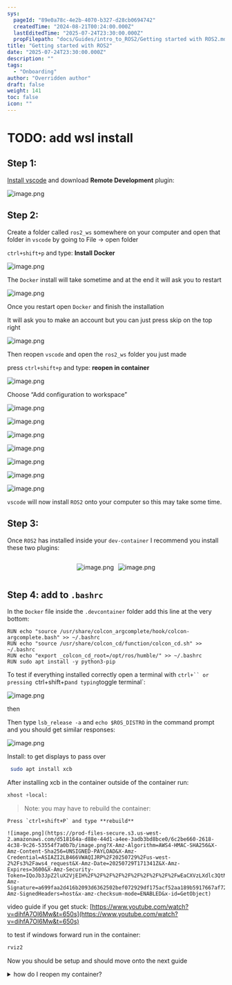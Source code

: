 ```yaml
---
sys:
  pageId: "89e0a78c-4e2b-4070-b327-d28cb0694742"
  createdTime: "2024-08-21T00:24:00.000Z"
  lastEditedTime: "2025-07-24T23:30:00.000Z"
  propFilepath: "docs/Guides/intro_to_ROS2/Getting started with ROS2.md"
title: "Getting started with ROS2"
date: "2025-07-24T23:30:00.000Z"
description: ""
tags:
  - "Onboarding"
author: "Overridden author"
draft: false
weight: 141
toc: false
icon: ""
---
```


# TODO: add wsl install

## Step 1:

[Install vscode](https://code.visualstudio.com/download) and download **Remote Development** plugin:

![image.png](https://prod-files-secure.s3.us-west-2.amazonaws.com/d518164a-d88e-44d1-a4ee-3adb3bd8bce0/efb52993-1881-4a40-b95e-6f020334f022/image.png?X-Amz-Algorithm=AWS4-HMAC-SHA256&X-Amz-Content-Sha256=UNSIGNED-PAYLOAD&X-Amz-Credential=ASIAZI2LB466VKK6US3K%2F20250729%2Fus-west-2%2Fs3%2Faws4_request&X-Amz-Date=20250729T171336Z&X-Amz-Expires=3600&X-Amz-Security-Token=IQoJb3JpZ2luX2VjEIH%2F%2F%2F%2F%2F%2F%2F%2F%2F%2FwEaCXVzLXdlc3QtMiJGMEQCIC5ZVnITF5ixhaGXTrVFGpScBxogMoF2AnGJa9YU2AsJAiAqplPok8N5l2Z53u8fa0kCN4RiUnbuPuwfh6zLgdLbhyqIBAiq%2F%2F%2F%2F%2F%2F%2F%2F%2F%2F8BEAAaDDYzNzQyMzE4MzgwNSIMtOKuy2uxRqLeM1EoKtwDXTEhipAbk%2BloyrGbN82GqDcYxxZC27EKfZIdWqp%2FrWO%2FqzjaH24CFSY3EhKiQveRGIb2SS9BKV0b2gKY%2BnbFvCDwtlhm95hSj7yAh7FgcM%2B1a4uaCG1ig1S5sLDGL5e%2F5KuIXfm2KI0GLYZ56gztzZUxP3PCgr%2BxfBQD%2BTeDC2ow4UplzoazcjTfvD7w1inTLjuWdwmEaSGjLD6wlX9n5DhCO3M98tGhE829fD3ZeFOjILGko024t0dg7jwnc634G5dpXUO8ylQT5bBgOlmCbvGN%2Bc45vy8i3liamg4qr7ikNijMjXuCiBHF3ZpyZu4umqaMx1zVVR72pB3KkgIneIMnvNvOr9%2FejJ%2F2iNm%2B4INvZJopw3doYUtLxtIhT5jlGaugaXIwfa7SoYduDGV%2FTS0jLq0NR6b7owJYWBmYWGDZ%2B4CrBquf9A8f%2BcMClwBImSLoM5S0G4ytfwyZVipJOBSpI9217r%2BKPpdbMNWGcGXAxDP1%2Bh2iyDNQA1%2F4OpIz%2FuqVlT0ZI0ZRmC5Tkga9JRKk6vzyx7epItfCX6pIH1kr50U5jIGIxRzv3YE1f3eR2uKplDS7M%2Bo0YmV6r6KgVbl88l8iX4Q5%2FgiQUVuG40BHKkDYaU8f6wD1Wi8wsv6jxAY6pgFgPt0szUWxrFLVN6UF%2FbZoqX4fSTReZCgoT%2FNJDSklJV3PN5jdT081YWir9p3%2FJJynkkFXQkRUv3GUZkDdrcHiZq9xpu0r3mytgnAf%2BbRtwKdO9vE33aADI%2FMCMyqJunEps98C%2BOlWtmBpx7452ecBz11M0Ua%2FcSBYaZf1QKdE2%2B8AKhwyZ9mGn4DX5pWIC67ZpqGxn5zwiDJK1Zml6J5gr1f7%2FBh5&X-Amz-Signature=5d47149c01cdec65a5d0389c69f04cbb7372742cbf45e221e73b1377b1bf5456&X-Amz-SignedHeaders=host&x-amz-checksum-mode=ENABLED&x-id=GetObject)

## Step 2:

Create a folder called `ros2_ws` somewhere on your computer and open that folder in `vscode` by going to File → open folder 

`ctrl+shift+p` and type: **Install Docker**

![image.png](https://prod-files-secure.s3.us-west-2.amazonaws.com/d518164a-d88e-44d1-a4ee-3adb3bd8bce0/2269dc0e-1cd5-47ff-bceb-c04ad9b2eab0/image.png?X-Amz-Algorithm=AWS4-HMAC-SHA256&X-Amz-Content-Sha256=UNSIGNED-PAYLOAD&X-Amz-Credential=ASIAZI2LB466VKK6US3K%2F20250729%2Fus-west-2%2Fs3%2Faws4_request&X-Amz-Date=20250729T171336Z&X-Amz-Expires=3600&X-Amz-Security-Token=IQoJb3JpZ2luX2VjEIH%2F%2F%2F%2F%2F%2F%2F%2F%2F%2FwEaCXVzLXdlc3QtMiJGMEQCIC5ZVnITF5ixhaGXTrVFGpScBxogMoF2AnGJa9YU2AsJAiAqplPok8N5l2Z53u8fa0kCN4RiUnbuPuwfh6zLgdLbhyqIBAiq%2F%2F%2F%2F%2F%2F%2F%2F%2F%2F8BEAAaDDYzNzQyMzE4MzgwNSIMtOKuy2uxRqLeM1EoKtwDXTEhipAbk%2BloyrGbN82GqDcYxxZC27EKfZIdWqp%2FrWO%2FqzjaH24CFSY3EhKiQveRGIb2SS9BKV0b2gKY%2BnbFvCDwtlhm95hSj7yAh7FgcM%2B1a4uaCG1ig1S5sLDGL5e%2F5KuIXfm2KI0GLYZ56gztzZUxP3PCgr%2BxfBQD%2BTeDC2ow4UplzoazcjTfvD7w1inTLjuWdwmEaSGjLD6wlX9n5DhCO3M98tGhE829fD3ZeFOjILGko024t0dg7jwnc634G5dpXUO8ylQT5bBgOlmCbvGN%2Bc45vy8i3liamg4qr7ikNijMjXuCiBHF3ZpyZu4umqaMx1zVVR72pB3KkgIneIMnvNvOr9%2FejJ%2F2iNm%2B4INvZJopw3doYUtLxtIhT5jlGaugaXIwfa7SoYduDGV%2FTS0jLq0NR6b7owJYWBmYWGDZ%2B4CrBquf9A8f%2BcMClwBImSLoM5S0G4ytfwyZVipJOBSpI9217r%2BKPpdbMNWGcGXAxDP1%2Bh2iyDNQA1%2F4OpIz%2FuqVlT0ZI0ZRmC5Tkga9JRKk6vzyx7epItfCX6pIH1kr50U5jIGIxRzv3YE1f3eR2uKplDS7M%2Bo0YmV6r6KgVbl88l8iX4Q5%2FgiQUVuG40BHKkDYaU8f6wD1Wi8wsv6jxAY6pgFgPt0szUWxrFLVN6UF%2FbZoqX4fSTReZCgoT%2FNJDSklJV3PN5jdT081YWir9p3%2FJJynkkFXQkRUv3GUZkDdrcHiZq9xpu0r3mytgnAf%2BbRtwKdO9vE33aADI%2FMCMyqJunEps98C%2BOlWtmBpx7452ecBz11M0Ua%2FcSBYaZf1QKdE2%2B8AKhwyZ9mGn4DX5pWIC67ZpqGxn5zwiDJK1Zml6J5gr1f7%2FBh5&X-Amz-Signature=ee5ae50fd504ff325d7cf24a1987e25078b78051bd09627ccb16659834913d24&X-Amz-SignedHeaders=host&x-amz-checksum-mode=ENABLED&x-id=GetObject)

The `Docker` install will take sometime and at the end it will ask you to restart

![image.png](https://prod-files-secure.s3.us-west-2.amazonaws.com/d518164a-d88e-44d1-a4ee-3adb3bd8bce0/ed233f78-be33-4b1f-b89c-9c346c0e961e/image.png?X-Amz-Algorithm=AWS4-HMAC-SHA256&X-Amz-Content-Sha256=UNSIGNED-PAYLOAD&X-Amz-Credential=ASIAZI2LB466VKK6US3K%2F20250729%2Fus-west-2%2Fs3%2Faws4_request&X-Amz-Date=20250729T171336Z&X-Amz-Expires=3600&X-Amz-Security-Token=IQoJb3JpZ2luX2VjEIH%2F%2F%2F%2F%2F%2F%2F%2F%2F%2FwEaCXVzLXdlc3QtMiJGMEQCIC5ZVnITF5ixhaGXTrVFGpScBxogMoF2AnGJa9YU2AsJAiAqplPok8N5l2Z53u8fa0kCN4RiUnbuPuwfh6zLgdLbhyqIBAiq%2F%2F%2F%2F%2F%2F%2F%2F%2F%2F8BEAAaDDYzNzQyMzE4MzgwNSIMtOKuy2uxRqLeM1EoKtwDXTEhipAbk%2BloyrGbN82GqDcYxxZC27EKfZIdWqp%2FrWO%2FqzjaH24CFSY3EhKiQveRGIb2SS9BKV0b2gKY%2BnbFvCDwtlhm95hSj7yAh7FgcM%2B1a4uaCG1ig1S5sLDGL5e%2F5KuIXfm2KI0GLYZ56gztzZUxP3PCgr%2BxfBQD%2BTeDC2ow4UplzoazcjTfvD7w1inTLjuWdwmEaSGjLD6wlX9n5DhCO3M98tGhE829fD3ZeFOjILGko024t0dg7jwnc634G5dpXUO8ylQT5bBgOlmCbvGN%2Bc45vy8i3liamg4qr7ikNijMjXuCiBHF3ZpyZu4umqaMx1zVVR72pB3KkgIneIMnvNvOr9%2FejJ%2F2iNm%2B4INvZJopw3doYUtLxtIhT5jlGaugaXIwfa7SoYduDGV%2FTS0jLq0NR6b7owJYWBmYWGDZ%2B4CrBquf9A8f%2BcMClwBImSLoM5S0G4ytfwyZVipJOBSpI9217r%2BKPpdbMNWGcGXAxDP1%2Bh2iyDNQA1%2F4OpIz%2FuqVlT0ZI0ZRmC5Tkga9JRKk6vzyx7epItfCX6pIH1kr50U5jIGIxRzv3YE1f3eR2uKplDS7M%2Bo0YmV6r6KgVbl88l8iX4Q5%2FgiQUVuG40BHKkDYaU8f6wD1Wi8wsv6jxAY6pgFgPt0szUWxrFLVN6UF%2FbZoqX4fSTReZCgoT%2FNJDSklJV3PN5jdT081YWir9p3%2FJJynkkFXQkRUv3GUZkDdrcHiZq9xpu0r3mytgnAf%2BbRtwKdO9vE33aADI%2FMCMyqJunEps98C%2BOlWtmBpx7452ecBz11M0Ua%2FcSBYaZf1QKdE2%2B8AKhwyZ9mGn4DX5pWIC67ZpqGxn5zwiDJK1Zml6J5gr1f7%2FBh5&X-Amz-Signature=5871aef759f3cf21f8c72dcfc219db213cc962a25c1119ec7583d6075b6c2108&X-Amz-SignedHeaders=host&x-amz-checksum-mode=ENABLED&x-id=GetObject)

Once you restart open `Docker` and finish the installation

It will ask you to make an account but you can just press skip on the top right

![image.png](https://prod-files-secure.s3.us-west-2.amazonaws.com/d518164a-d88e-44d1-a4ee-3adb3bd8bce0/21010ad9-1659-4fd9-9f59-9932a09b2a3d/image.png?X-Amz-Algorithm=AWS4-HMAC-SHA256&X-Amz-Content-Sha256=UNSIGNED-PAYLOAD&X-Amz-Credential=ASIAZI2LB466VKK6US3K%2F20250729%2Fus-west-2%2Fs3%2Faws4_request&X-Amz-Date=20250729T171336Z&X-Amz-Expires=3600&X-Amz-Security-Token=IQoJb3JpZ2luX2VjEIH%2F%2F%2F%2F%2F%2F%2F%2F%2F%2FwEaCXVzLXdlc3QtMiJGMEQCIC5ZVnITF5ixhaGXTrVFGpScBxogMoF2AnGJa9YU2AsJAiAqplPok8N5l2Z53u8fa0kCN4RiUnbuPuwfh6zLgdLbhyqIBAiq%2F%2F%2F%2F%2F%2F%2F%2F%2F%2F8BEAAaDDYzNzQyMzE4MzgwNSIMtOKuy2uxRqLeM1EoKtwDXTEhipAbk%2BloyrGbN82GqDcYxxZC27EKfZIdWqp%2FrWO%2FqzjaH24CFSY3EhKiQveRGIb2SS9BKV0b2gKY%2BnbFvCDwtlhm95hSj7yAh7FgcM%2B1a4uaCG1ig1S5sLDGL5e%2F5KuIXfm2KI0GLYZ56gztzZUxP3PCgr%2BxfBQD%2BTeDC2ow4UplzoazcjTfvD7w1inTLjuWdwmEaSGjLD6wlX9n5DhCO3M98tGhE829fD3ZeFOjILGko024t0dg7jwnc634G5dpXUO8ylQT5bBgOlmCbvGN%2Bc45vy8i3liamg4qr7ikNijMjXuCiBHF3ZpyZu4umqaMx1zVVR72pB3KkgIneIMnvNvOr9%2FejJ%2F2iNm%2B4INvZJopw3doYUtLxtIhT5jlGaugaXIwfa7SoYduDGV%2FTS0jLq0NR6b7owJYWBmYWGDZ%2B4CrBquf9A8f%2BcMClwBImSLoM5S0G4ytfwyZVipJOBSpI9217r%2BKPpdbMNWGcGXAxDP1%2Bh2iyDNQA1%2F4OpIz%2FuqVlT0ZI0ZRmC5Tkga9JRKk6vzyx7epItfCX6pIH1kr50U5jIGIxRzv3YE1f3eR2uKplDS7M%2Bo0YmV6r6KgVbl88l8iX4Q5%2FgiQUVuG40BHKkDYaU8f6wD1Wi8wsv6jxAY6pgFgPt0szUWxrFLVN6UF%2FbZoqX4fSTReZCgoT%2FNJDSklJV3PN5jdT081YWir9p3%2FJJynkkFXQkRUv3GUZkDdrcHiZq9xpu0r3mytgnAf%2BbRtwKdO9vE33aADI%2FMCMyqJunEps98C%2BOlWtmBpx7452ecBz11M0Ua%2FcSBYaZf1QKdE2%2B8AKhwyZ9mGn4DX5pWIC67ZpqGxn5zwiDJK1Zml6J5gr1f7%2FBh5&X-Amz-Signature=e0b8a819ebb39d850c464b300cd0e84f8355ace89f29c266671232b91f76031f&X-Amz-SignedHeaders=host&x-amz-checksum-mode=ENABLED&x-id=GetObject)

Then reopen `vscode` and open the `ros2_ws` folder you just made

press `ctrl+shift+p` and type: **reopen in container**

![image.png](https://prod-files-secure.s3.us-west-2.amazonaws.com/d518164a-d88e-44d1-a4ee-3adb3bd8bce0/4e93b8c2-41ad-488c-8095-c74205196118/image.png?X-Amz-Algorithm=AWS4-HMAC-SHA256&X-Amz-Content-Sha256=UNSIGNED-PAYLOAD&X-Amz-Credential=ASIAZI2LB466VKK6US3K%2F20250729%2Fus-west-2%2Fs3%2Faws4_request&X-Amz-Date=20250729T171336Z&X-Amz-Expires=3600&X-Amz-Security-Token=IQoJb3JpZ2luX2VjEIH%2F%2F%2F%2F%2F%2F%2F%2F%2F%2FwEaCXVzLXdlc3QtMiJGMEQCIC5ZVnITF5ixhaGXTrVFGpScBxogMoF2AnGJa9YU2AsJAiAqplPok8N5l2Z53u8fa0kCN4RiUnbuPuwfh6zLgdLbhyqIBAiq%2F%2F%2F%2F%2F%2F%2F%2F%2F%2F8BEAAaDDYzNzQyMzE4MzgwNSIMtOKuy2uxRqLeM1EoKtwDXTEhipAbk%2BloyrGbN82GqDcYxxZC27EKfZIdWqp%2FrWO%2FqzjaH24CFSY3EhKiQveRGIb2SS9BKV0b2gKY%2BnbFvCDwtlhm95hSj7yAh7FgcM%2B1a4uaCG1ig1S5sLDGL5e%2F5KuIXfm2KI0GLYZ56gztzZUxP3PCgr%2BxfBQD%2BTeDC2ow4UplzoazcjTfvD7w1inTLjuWdwmEaSGjLD6wlX9n5DhCO3M98tGhE829fD3ZeFOjILGko024t0dg7jwnc634G5dpXUO8ylQT5bBgOlmCbvGN%2Bc45vy8i3liamg4qr7ikNijMjXuCiBHF3ZpyZu4umqaMx1zVVR72pB3KkgIneIMnvNvOr9%2FejJ%2F2iNm%2B4INvZJopw3doYUtLxtIhT5jlGaugaXIwfa7SoYduDGV%2FTS0jLq0NR6b7owJYWBmYWGDZ%2B4CrBquf9A8f%2BcMClwBImSLoM5S0G4ytfwyZVipJOBSpI9217r%2BKPpdbMNWGcGXAxDP1%2Bh2iyDNQA1%2F4OpIz%2FuqVlT0ZI0ZRmC5Tkga9JRKk6vzyx7epItfCX6pIH1kr50U5jIGIxRzv3YE1f3eR2uKplDS7M%2Bo0YmV6r6KgVbl88l8iX4Q5%2FgiQUVuG40BHKkDYaU8f6wD1Wi8wsv6jxAY6pgFgPt0szUWxrFLVN6UF%2FbZoqX4fSTReZCgoT%2FNJDSklJV3PN5jdT081YWir9p3%2FJJynkkFXQkRUv3GUZkDdrcHiZq9xpu0r3mytgnAf%2BbRtwKdO9vE33aADI%2FMCMyqJunEps98C%2BOlWtmBpx7452ecBz11M0Ua%2FcSBYaZf1QKdE2%2B8AKhwyZ9mGn4DX5pWIC67ZpqGxn5zwiDJK1Zml6J5gr1f7%2FBh5&X-Amz-Signature=cda821f2879a99313bc998ba95dcfdceca9fc91fe9781546a425f8e71a07ec68&X-Amz-SignedHeaders=host&x-amz-checksum-mode=ENABLED&x-id=GetObject)

Choose “Add configuration to workspace”

![image.png](https://prod-files-secure.s3.us-west-2.amazonaws.com/d518164a-d88e-44d1-a4ee-3adb3bd8bce0/9560b282-5060-4989-ba37-97e7b2c22476/image.png?X-Amz-Algorithm=AWS4-HMAC-SHA256&X-Amz-Content-Sha256=UNSIGNED-PAYLOAD&X-Amz-Credential=ASIAZI2LB466VKK6US3K%2F20250729%2Fus-west-2%2Fs3%2Faws4_request&X-Amz-Date=20250729T171336Z&X-Amz-Expires=3600&X-Amz-Security-Token=IQoJb3JpZ2luX2VjEIH%2F%2F%2F%2F%2F%2F%2F%2F%2F%2FwEaCXVzLXdlc3QtMiJGMEQCIC5ZVnITF5ixhaGXTrVFGpScBxogMoF2AnGJa9YU2AsJAiAqplPok8N5l2Z53u8fa0kCN4RiUnbuPuwfh6zLgdLbhyqIBAiq%2F%2F%2F%2F%2F%2F%2F%2F%2F%2F8BEAAaDDYzNzQyMzE4MzgwNSIMtOKuy2uxRqLeM1EoKtwDXTEhipAbk%2BloyrGbN82GqDcYxxZC27EKfZIdWqp%2FrWO%2FqzjaH24CFSY3EhKiQveRGIb2SS9BKV0b2gKY%2BnbFvCDwtlhm95hSj7yAh7FgcM%2B1a4uaCG1ig1S5sLDGL5e%2F5KuIXfm2KI0GLYZ56gztzZUxP3PCgr%2BxfBQD%2BTeDC2ow4UplzoazcjTfvD7w1inTLjuWdwmEaSGjLD6wlX9n5DhCO3M98tGhE829fD3ZeFOjILGko024t0dg7jwnc634G5dpXUO8ylQT5bBgOlmCbvGN%2Bc45vy8i3liamg4qr7ikNijMjXuCiBHF3ZpyZu4umqaMx1zVVR72pB3KkgIneIMnvNvOr9%2FejJ%2F2iNm%2B4INvZJopw3doYUtLxtIhT5jlGaugaXIwfa7SoYduDGV%2FTS0jLq0NR6b7owJYWBmYWGDZ%2B4CrBquf9A8f%2BcMClwBImSLoM5S0G4ytfwyZVipJOBSpI9217r%2BKPpdbMNWGcGXAxDP1%2Bh2iyDNQA1%2F4OpIz%2FuqVlT0ZI0ZRmC5Tkga9JRKk6vzyx7epItfCX6pIH1kr50U5jIGIxRzv3YE1f3eR2uKplDS7M%2Bo0YmV6r6KgVbl88l8iX4Q5%2FgiQUVuG40BHKkDYaU8f6wD1Wi8wsv6jxAY6pgFgPt0szUWxrFLVN6UF%2FbZoqX4fSTReZCgoT%2FNJDSklJV3PN5jdT081YWir9p3%2FJJynkkFXQkRUv3GUZkDdrcHiZq9xpu0r3mytgnAf%2BbRtwKdO9vE33aADI%2FMCMyqJunEps98C%2BOlWtmBpx7452ecBz11M0Ua%2FcSBYaZf1QKdE2%2B8AKhwyZ9mGn4DX5pWIC67ZpqGxn5zwiDJK1Zml6J5gr1f7%2FBh5&X-Amz-Signature=587de7caa0e713bbd88681ae005b09e93ae8d0b0ed032f4b7e827889c97fe548&X-Amz-SignedHeaders=host&x-amz-checksum-mode=ENABLED&x-id=GetObject)

![image.png](https://prod-files-secure.s3.us-west-2.amazonaws.com/d518164a-d88e-44d1-a4ee-3adb3bd8bce0/2ee63f81-886b-48e8-a553-dc6e5eac99e4/image.png?X-Amz-Algorithm=AWS4-HMAC-SHA256&X-Amz-Content-Sha256=UNSIGNED-PAYLOAD&X-Amz-Credential=ASIAZI2LB466VKK6US3K%2F20250729%2Fus-west-2%2Fs3%2Faws4_request&X-Amz-Date=20250729T171336Z&X-Amz-Expires=3600&X-Amz-Security-Token=IQoJb3JpZ2luX2VjEIH%2F%2F%2F%2F%2F%2F%2F%2F%2F%2FwEaCXVzLXdlc3QtMiJGMEQCIC5ZVnITF5ixhaGXTrVFGpScBxogMoF2AnGJa9YU2AsJAiAqplPok8N5l2Z53u8fa0kCN4RiUnbuPuwfh6zLgdLbhyqIBAiq%2F%2F%2F%2F%2F%2F%2F%2F%2F%2F8BEAAaDDYzNzQyMzE4MzgwNSIMtOKuy2uxRqLeM1EoKtwDXTEhipAbk%2BloyrGbN82GqDcYxxZC27EKfZIdWqp%2FrWO%2FqzjaH24CFSY3EhKiQveRGIb2SS9BKV0b2gKY%2BnbFvCDwtlhm95hSj7yAh7FgcM%2B1a4uaCG1ig1S5sLDGL5e%2F5KuIXfm2KI0GLYZ56gztzZUxP3PCgr%2BxfBQD%2BTeDC2ow4UplzoazcjTfvD7w1inTLjuWdwmEaSGjLD6wlX9n5DhCO3M98tGhE829fD3ZeFOjILGko024t0dg7jwnc634G5dpXUO8ylQT5bBgOlmCbvGN%2Bc45vy8i3liamg4qr7ikNijMjXuCiBHF3ZpyZu4umqaMx1zVVR72pB3KkgIneIMnvNvOr9%2FejJ%2F2iNm%2B4INvZJopw3doYUtLxtIhT5jlGaugaXIwfa7SoYduDGV%2FTS0jLq0NR6b7owJYWBmYWGDZ%2B4CrBquf9A8f%2BcMClwBImSLoM5S0G4ytfwyZVipJOBSpI9217r%2BKPpdbMNWGcGXAxDP1%2Bh2iyDNQA1%2F4OpIz%2FuqVlT0ZI0ZRmC5Tkga9JRKk6vzyx7epItfCX6pIH1kr50U5jIGIxRzv3YE1f3eR2uKplDS7M%2Bo0YmV6r6KgVbl88l8iX4Q5%2FgiQUVuG40BHKkDYaU8f6wD1Wi8wsv6jxAY6pgFgPt0szUWxrFLVN6UF%2FbZoqX4fSTReZCgoT%2FNJDSklJV3PN5jdT081YWir9p3%2FJJynkkFXQkRUv3GUZkDdrcHiZq9xpu0r3mytgnAf%2BbRtwKdO9vE33aADI%2FMCMyqJunEps98C%2BOlWtmBpx7452ecBz11M0Ua%2FcSBYaZf1QKdE2%2B8AKhwyZ9mGn4DX5pWIC67ZpqGxn5zwiDJK1Zml6J5gr1f7%2FBh5&X-Amz-Signature=396d6c6f70bcdbef50e64bcf95fbb5e21a8fdb3a14864b727d8db2221183a3d4&X-Amz-SignedHeaders=host&x-amz-checksum-mode=ENABLED&x-id=GetObject)

![image.png](https://prod-files-secure.s3.us-west-2.amazonaws.com/d518164a-d88e-44d1-a4ee-3adb3bd8bce0/e0fd626c-c8b6-4b2c-95d1-fa4c26514504/image.png?X-Amz-Algorithm=AWS4-HMAC-SHA256&X-Amz-Content-Sha256=UNSIGNED-PAYLOAD&X-Amz-Credential=ASIAZI2LB466VKK6US3K%2F20250729%2Fus-west-2%2Fs3%2Faws4_request&X-Amz-Date=20250729T171335Z&X-Amz-Expires=3600&X-Amz-Security-Token=IQoJb3JpZ2luX2VjEIH%2F%2F%2F%2F%2F%2F%2F%2F%2F%2FwEaCXVzLXdlc3QtMiJGMEQCIC5ZVnITF5ixhaGXTrVFGpScBxogMoF2AnGJa9YU2AsJAiAqplPok8N5l2Z53u8fa0kCN4RiUnbuPuwfh6zLgdLbhyqIBAiq%2F%2F%2F%2F%2F%2F%2F%2F%2F%2F8BEAAaDDYzNzQyMzE4MzgwNSIMtOKuy2uxRqLeM1EoKtwDXTEhipAbk%2BloyrGbN82GqDcYxxZC27EKfZIdWqp%2FrWO%2FqzjaH24CFSY3EhKiQveRGIb2SS9BKV0b2gKY%2BnbFvCDwtlhm95hSj7yAh7FgcM%2B1a4uaCG1ig1S5sLDGL5e%2F5KuIXfm2KI0GLYZ56gztzZUxP3PCgr%2BxfBQD%2BTeDC2ow4UplzoazcjTfvD7w1inTLjuWdwmEaSGjLD6wlX9n5DhCO3M98tGhE829fD3ZeFOjILGko024t0dg7jwnc634G5dpXUO8ylQT5bBgOlmCbvGN%2Bc45vy8i3liamg4qr7ikNijMjXuCiBHF3ZpyZu4umqaMx1zVVR72pB3KkgIneIMnvNvOr9%2FejJ%2F2iNm%2B4INvZJopw3doYUtLxtIhT5jlGaugaXIwfa7SoYduDGV%2FTS0jLq0NR6b7owJYWBmYWGDZ%2B4CrBquf9A8f%2BcMClwBImSLoM5S0G4ytfwyZVipJOBSpI9217r%2BKPpdbMNWGcGXAxDP1%2Bh2iyDNQA1%2F4OpIz%2FuqVlT0ZI0ZRmC5Tkga9JRKk6vzyx7epItfCX6pIH1kr50U5jIGIxRzv3YE1f3eR2uKplDS7M%2Bo0YmV6r6KgVbl88l8iX4Q5%2FgiQUVuG40BHKkDYaU8f6wD1Wi8wsv6jxAY6pgFgPt0szUWxrFLVN6UF%2FbZoqX4fSTReZCgoT%2FNJDSklJV3PN5jdT081YWir9p3%2FJJynkkFXQkRUv3GUZkDdrcHiZq9xpu0r3mytgnAf%2BbRtwKdO9vE33aADI%2FMCMyqJunEps98C%2BOlWtmBpx7452ecBz11M0Ua%2FcSBYaZf1QKdE2%2B8AKhwyZ9mGn4DX5pWIC67ZpqGxn5zwiDJK1Zml6J5gr1f7%2FBh5&X-Amz-Signature=3c1e8d3bebcf95b4b381ad3b90cf692efdc330b4a0775f62e17994304af677df&X-Amz-SignedHeaders=host&x-amz-checksum-mode=ENABLED&x-id=GetObject)

![image.png](https://prod-files-secure.s3.us-west-2.amazonaws.com/d518164a-d88e-44d1-a4ee-3adb3bd8bce0/a2e13f50-d2ab-4719-a4c2-7ced634bfc9d/image.png?X-Amz-Algorithm=AWS4-HMAC-SHA256&X-Amz-Content-Sha256=UNSIGNED-PAYLOAD&X-Amz-Credential=ASIAZI2LB466VKK6US3K%2F20250729%2Fus-west-2%2Fs3%2Faws4_request&X-Amz-Date=20250729T171336Z&X-Amz-Expires=3600&X-Amz-Security-Token=IQoJb3JpZ2luX2VjEIH%2F%2F%2F%2F%2F%2F%2F%2F%2F%2FwEaCXVzLXdlc3QtMiJGMEQCIC5ZVnITF5ixhaGXTrVFGpScBxogMoF2AnGJa9YU2AsJAiAqplPok8N5l2Z53u8fa0kCN4RiUnbuPuwfh6zLgdLbhyqIBAiq%2F%2F%2F%2F%2F%2F%2F%2F%2F%2F8BEAAaDDYzNzQyMzE4MzgwNSIMtOKuy2uxRqLeM1EoKtwDXTEhipAbk%2BloyrGbN82GqDcYxxZC27EKfZIdWqp%2FrWO%2FqzjaH24CFSY3EhKiQveRGIb2SS9BKV0b2gKY%2BnbFvCDwtlhm95hSj7yAh7FgcM%2B1a4uaCG1ig1S5sLDGL5e%2F5KuIXfm2KI0GLYZ56gztzZUxP3PCgr%2BxfBQD%2BTeDC2ow4UplzoazcjTfvD7w1inTLjuWdwmEaSGjLD6wlX9n5DhCO3M98tGhE829fD3ZeFOjILGko024t0dg7jwnc634G5dpXUO8ylQT5bBgOlmCbvGN%2Bc45vy8i3liamg4qr7ikNijMjXuCiBHF3ZpyZu4umqaMx1zVVR72pB3KkgIneIMnvNvOr9%2FejJ%2F2iNm%2B4INvZJopw3doYUtLxtIhT5jlGaugaXIwfa7SoYduDGV%2FTS0jLq0NR6b7owJYWBmYWGDZ%2B4CrBquf9A8f%2BcMClwBImSLoM5S0G4ytfwyZVipJOBSpI9217r%2BKPpdbMNWGcGXAxDP1%2Bh2iyDNQA1%2F4OpIz%2FuqVlT0ZI0ZRmC5Tkga9JRKk6vzyx7epItfCX6pIH1kr50U5jIGIxRzv3YE1f3eR2uKplDS7M%2Bo0YmV6r6KgVbl88l8iX4Q5%2FgiQUVuG40BHKkDYaU8f6wD1Wi8wsv6jxAY6pgFgPt0szUWxrFLVN6UF%2FbZoqX4fSTReZCgoT%2FNJDSklJV3PN5jdT081YWir9p3%2FJJynkkFXQkRUv3GUZkDdrcHiZq9xpu0r3mytgnAf%2BbRtwKdO9vE33aADI%2FMCMyqJunEps98C%2BOlWtmBpx7452ecBz11M0Ua%2FcSBYaZf1QKdE2%2B8AKhwyZ9mGn4DX5pWIC67ZpqGxn5zwiDJK1Zml6J5gr1f7%2FBh5&X-Amz-Signature=b66bded67123ee7575e8adeca66019cd08b912205536f6fc6accde74263ad31d&X-Amz-SignedHeaders=host&x-amz-checksum-mode=ENABLED&x-id=GetObject)

![image.png](https://prod-files-secure.s3.us-west-2.amazonaws.com/d518164a-d88e-44d1-a4ee-3adb3bd8bce0/6cc478ad-aaba-4bf7-9fcc-403277ab896c/image.png?X-Amz-Algorithm=AWS4-HMAC-SHA256&X-Amz-Content-Sha256=UNSIGNED-PAYLOAD&X-Amz-Credential=ASIAZI2LB466VKK6US3K%2F20250729%2Fus-west-2%2Fs3%2Faws4_request&X-Amz-Date=20250729T171336Z&X-Amz-Expires=3600&X-Amz-Security-Token=IQoJb3JpZ2luX2VjEIH%2F%2F%2F%2F%2F%2F%2F%2F%2F%2FwEaCXVzLXdlc3QtMiJGMEQCIC5ZVnITF5ixhaGXTrVFGpScBxogMoF2AnGJa9YU2AsJAiAqplPok8N5l2Z53u8fa0kCN4RiUnbuPuwfh6zLgdLbhyqIBAiq%2F%2F%2F%2F%2F%2F%2F%2F%2F%2F8BEAAaDDYzNzQyMzE4MzgwNSIMtOKuy2uxRqLeM1EoKtwDXTEhipAbk%2BloyrGbN82GqDcYxxZC27EKfZIdWqp%2FrWO%2FqzjaH24CFSY3EhKiQveRGIb2SS9BKV0b2gKY%2BnbFvCDwtlhm95hSj7yAh7FgcM%2B1a4uaCG1ig1S5sLDGL5e%2F5KuIXfm2KI0GLYZ56gztzZUxP3PCgr%2BxfBQD%2BTeDC2ow4UplzoazcjTfvD7w1inTLjuWdwmEaSGjLD6wlX9n5DhCO3M98tGhE829fD3ZeFOjILGko024t0dg7jwnc634G5dpXUO8ylQT5bBgOlmCbvGN%2Bc45vy8i3liamg4qr7ikNijMjXuCiBHF3ZpyZu4umqaMx1zVVR72pB3KkgIneIMnvNvOr9%2FejJ%2F2iNm%2B4INvZJopw3doYUtLxtIhT5jlGaugaXIwfa7SoYduDGV%2FTS0jLq0NR6b7owJYWBmYWGDZ%2B4CrBquf9A8f%2BcMClwBImSLoM5S0G4ytfwyZVipJOBSpI9217r%2BKPpdbMNWGcGXAxDP1%2Bh2iyDNQA1%2F4OpIz%2FuqVlT0ZI0ZRmC5Tkga9JRKk6vzyx7epItfCX6pIH1kr50U5jIGIxRzv3YE1f3eR2uKplDS7M%2Bo0YmV6r6KgVbl88l8iX4Q5%2FgiQUVuG40BHKkDYaU8f6wD1Wi8wsv6jxAY6pgFgPt0szUWxrFLVN6UF%2FbZoqX4fSTReZCgoT%2FNJDSklJV3PN5jdT081YWir9p3%2FJJynkkFXQkRUv3GUZkDdrcHiZq9xpu0r3mytgnAf%2BbRtwKdO9vE33aADI%2FMCMyqJunEps98C%2BOlWtmBpx7452ecBz11M0Ua%2FcSBYaZf1QKdE2%2B8AKhwyZ9mGn4DX5pWIC67ZpqGxn5zwiDJK1Zml6J5gr1f7%2FBh5&X-Amz-Signature=35c7c156eb07fd4fff67bf4aab2b718da18412359977008b52bffe0e5c445f8a&X-Amz-SignedHeaders=host&x-amz-checksum-mode=ENABLED&x-id=GetObject)

![image.png](https://prod-files-secure.s3.us-west-2.amazonaws.com/d518164a-d88e-44d1-a4ee-3adb3bd8bce0/53255b28-f75e-430f-b9e3-c0ac8577e42b/image.png?X-Amz-Algorithm=AWS4-HMAC-SHA256&X-Amz-Content-Sha256=UNSIGNED-PAYLOAD&X-Amz-Credential=ASIAZI2LB466VKK6US3K%2F20250729%2Fus-west-2%2Fs3%2Faws4_request&X-Amz-Date=20250729T171336Z&X-Amz-Expires=3600&X-Amz-Security-Token=IQoJb3JpZ2luX2VjEIH%2F%2F%2F%2F%2F%2F%2F%2F%2F%2FwEaCXVzLXdlc3QtMiJGMEQCIC5ZVnITF5ixhaGXTrVFGpScBxogMoF2AnGJa9YU2AsJAiAqplPok8N5l2Z53u8fa0kCN4RiUnbuPuwfh6zLgdLbhyqIBAiq%2F%2F%2F%2F%2F%2F%2F%2F%2F%2F8BEAAaDDYzNzQyMzE4MzgwNSIMtOKuy2uxRqLeM1EoKtwDXTEhipAbk%2BloyrGbN82GqDcYxxZC27EKfZIdWqp%2FrWO%2FqzjaH24CFSY3EhKiQveRGIb2SS9BKV0b2gKY%2BnbFvCDwtlhm95hSj7yAh7FgcM%2B1a4uaCG1ig1S5sLDGL5e%2F5KuIXfm2KI0GLYZ56gztzZUxP3PCgr%2BxfBQD%2BTeDC2ow4UplzoazcjTfvD7w1inTLjuWdwmEaSGjLD6wlX9n5DhCO3M98tGhE829fD3ZeFOjILGko024t0dg7jwnc634G5dpXUO8ylQT5bBgOlmCbvGN%2Bc45vy8i3liamg4qr7ikNijMjXuCiBHF3ZpyZu4umqaMx1zVVR72pB3KkgIneIMnvNvOr9%2FejJ%2F2iNm%2B4INvZJopw3doYUtLxtIhT5jlGaugaXIwfa7SoYduDGV%2FTS0jLq0NR6b7owJYWBmYWGDZ%2B4CrBquf9A8f%2BcMClwBImSLoM5S0G4ytfwyZVipJOBSpI9217r%2BKPpdbMNWGcGXAxDP1%2Bh2iyDNQA1%2F4OpIz%2FuqVlT0ZI0ZRmC5Tkga9JRKk6vzyx7epItfCX6pIH1kr50U5jIGIxRzv3YE1f3eR2uKplDS7M%2Bo0YmV6r6KgVbl88l8iX4Q5%2FgiQUVuG40BHKkDYaU8f6wD1Wi8wsv6jxAY6pgFgPt0szUWxrFLVN6UF%2FbZoqX4fSTReZCgoT%2FNJDSklJV3PN5jdT081YWir9p3%2FJJynkkFXQkRUv3GUZkDdrcHiZq9xpu0r3mytgnAf%2BbRtwKdO9vE33aADI%2FMCMyqJunEps98C%2BOlWtmBpx7452ecBz11M0Ua%2FcSBYaZf1QKdE2%2B8AKhwyZ9mGn4DX5pWIC67ZpqGxn5zwiDJK1Zml6J5gr1f7%2FBh5&X-Amz-Signature=91d135559943e42b94bc0a67a3a442c8be3e2a82f077ab6e5eb3172035bd71c0&X-Amz-SignedHeaders=host&x-amz-checksum-mode=ENABLED&x-id=GetObject)

![image.png](https://prod-files-secure.s3.us-west-2.amazonaws.com/d518164a-d88e-44d1-a4ee-3adb3bd8bce0/7c562767-5af9-4ffb-97d1-327bcdf4ee00/image.png?X-Amz-Algorithm=AWS4-HMAC-SHA256&X-Amz-Content-Sha256=UNSIGNED-PAYLOAD&X-Amz-Credential=ASIAZI2LB466VKK6US3K%2F20250729%2Fus-west-2%2Fs3%2Faws4_request&X-Amz-Date=20250729T171335Z&X-Amz-Expires=3600&X-Amz-Security-Token=IQoJb3JpZ2luX2VjEIH%2F%2F%2F%2F%2F%2F%2F%2F%2F%2FwEaCXVzLXdlc3QtMiJGMEQCIC5ZVnITF5ixhaGXTrVFGpScBxogMoF2AnGJa9YU2AsJAiAqplPok8N5l2Z53u8fa0kCN4RiUnbuPuwfh6zLgdLbhyqIBAiq%2F%2F%2F%2F%2F%2F%2F%2F%2F%2F8BEAAaDDYzNzQyMzE4MzgwNSIMtOKuy2uxRqLeM1EoKtwDXTEhipAbk%2BloyrGbN82GqDcYxxZC27EKfZIdWqp%2FrWO%2FqzjaH24CFSY3EhKiQveRGIb2SS9BKV0b2gKY%2BnbFvCDwtlhm95hSj7yAh7FgcM%2B1a4uaCG1ig1S5sLDGL5e%2F5KuIXfm2KI0GLYZ56gztzZUxP3PCgr%2BxfBQD%2BTeDC2ow4UplzoazcjTfvD7w1inTLjuWdwmEaSGjLD6wlX9n5DhCO3M98tGhE829fD3ZeFOjILGko024t0dg7jwnc634G5dpXUO8ylQT5bBgOlmCbvGN%2Bc45vy8i3liamg4qr7ikNijMjXuCiBHF3ZpyZu4umqaMx1zVVR72pB3KkgIneIMnvNvOr9%2FejJ%2F2iNm%2B4INvZJopw3doYUtLxtIhT5jlGaugaXIwfa7SoYduDGV%2FTS0jLq0NR6b7owJYWBmYWGDZ%2B4CrBquf9A8f%2BcMClwBImSLoM5S0G4ytfwyZVipJOBSpI9217r%2BKPpdbMNWGcGXAxDP1%2Bh2iyDNQA1%2F4OpIz%2FuqVlT0ZI0ZRmC5Tkga9JRKk6vzyx7epItfCX6pIH1kr50U5jIGIxRzv3YE1f3eR2uKplDS7M%2Bo0YmV6r6KgVbl88l8iX4Q5%2FgiQUVuG40BHKkDYaU8f6wD1Wi8wsv6jxAY6pgFgPt0szUWxrFLVN6UF%2FbZoqX4fSTReZCgoT%2FNJDSklJV3PN5jdT081YWir9p3%2FJJynkkFXQkRUv3GUZkDdrcHiZq9xpu0r3mytgnAf%2BbRtwKdO9vE33aADI%2FMCMyqJunEps98C%2BOlWtmBpx7452ecBz11M0Ua%2FcSBYaZf1QKdE2%2B8AKhwyZ9mGn4DX5pWIC67ZpqGxn5zwiDJK1Zml6J5gr1f7%2FBh5&X-Amz-Signature=81c9f04ae7a08dcbed04bae13e4f08d7794646791860ac0336aa415c6c3a6eea&X-Amz-SignedHeaders=host&x-amz-checksum-mode=ENABLED&x-id=GetObject)

`vscode` will now install `ROS2` onto your computer so this may take some time.

## Step 3:

Once `ROS2` has installed inside your `dev-container` I recommend you install these two plugins:

<div style="display: flex;flex-direction: row; column-gap:10px; max-width: 630px;justify-content: center;">
<div>

![image.png](https://prod-files-secure.s3.us-west-2.amazonaws.com/d518164a-d88e-44d1-a4ee-3adb3bd8bce0/3fc3d550-5a54-4ba1-ba6b-faa01cdb7369/image.png?X-Amz-Algorithm=AWS4-HMAC-SHA256&X-Amz-Content-Sha256=UNSIGNED-PAYLOAD&X-Amz-Credential=ASIAZI2LB466SQPL7CRF%2F20250729%2Fus-west-2%2Fs3%2Faws4_request&X-Amz-Date=20250729T171341Z&X-Amz-Expires=3600&X-Amz-Security-Token=IQoJb3JpZ2luX2VjEIH%2F%2F%2F%2F%2F%2F%2F%2F%2F%2FwEaCXVzLXdlc3QtMiJGMEQCIE%2FiZFHDxEG044d0rfew%2BaijgU75pVipJoraLs%2FYNrIxAiAH8h%2By%2BoirjRBianSsLZQrVhNNo34f1Sf1EGkzMidOVyqIBAiq%2F%2F%2F%2F%2F%2F%2F%2F%2F%2F8BEAAaDDYzNzQyMzE4MzgwNSIMzZ3OZnqH7EzeOKTwKtwDuQGSwofyKhHE9TpscUICZBrR6YagfG5Odj3OxDmKdgH76Zc7hGEr6kGK0dclHoKrt79ulGCzxHt0Qh205jaQLL5aBGq1WzkVKoWDePE7RAtn31RESMrCDHfshFrv5fUIMgMA3SjHELKXd%2FYkNXfrix8dAr4DpLyq8ffZOfPeQe5w1XcGWgcqC83BpbEJY90PS74ei6qgmVctlXSTYyx3Q5eM7TApOVXnxPWUHcxn4OOq5i7wmFTld0tdEh1OqsN60NInqcGCoPxBhfsvx8xuzRmT7ZrqV0z%2BxaJeTOIOrOk68y7JxJbxmY3MJXlt9YZjxpS4gi4Hz5OjDLZfPkUh11Nw5WpYvXqs3zh27xCf7KZc0hAu7NRbgM6h3cHf9b%2Fobmo3bAkCdrXrL%2FO3OqYbg6ZnRONLwmFUCOBqeGilp0IIFoZcx%2BdBDPQi4ojs%2FWe90LjLQY8qnmJpIH280ny1a7bbhk0rJtKYioj2v2LpXrIQ630IM5HFTaDkLxAoD4CqS2Ga8uIcKVarFauoSdnHdMRzGkilijgHH02Omv%2BBOmyOxHRTxF4hi8nHP%2FBNxE5sfbHDGPu2XAK71dF6aLDjHxRHRbQDYPMiWkC5Unjw7znxgez9YsHxjzJPksEw9P2jxAY6pgGNLR7URNwTpY1gfJs6Dufp%2F9HdA3FCraqsgd%2B91zmuGhxmoUeIy%2BpTvuwlpRaucZoveKiKwlNDpTKwnf25nIpKFYK2ShnQY90ivnz9e41RZcFIgm95WwDUqwasjUrhUqu8etoJAYBZUlIiw0hPVzDIvxpwc9Z1e3DC0mrFS3LuTSvsGEkkMWK7UaIFOYZY83H3MdCywhLfAsfN%2BoaJeytGv1Ppu5mt&X-Amz-Signature=6ab7ff8a903091600c40f4a5af4b949e4299f7e374b46620cec1ca6061ed229f&X-Amz-SignedHeaders=host&x-amz-checksum-mode=ENABLED&x-id=GetObject)

</div>
<div>

![image.png](https://prod-files-secure.s3.us-west-2.amazonaws.com/d518164a-d88e-44d1-a4ee-3adb3bd8bce0/d994cc66-13c2-4093-a5a3-f84cf4601a82/image.png?X-Amz-Algorithm=AWS4-HMAC-SHA256&X-Amz-Content-Sha256=UNSIGNED-PAYLOAD&X-Amz-Credential=ASIAZI2LB4667R5LBFHX%2F20250729%2Fus-west-2%2Fs3%2Faws4_request&X-Amz-Date=20250729T171341Z&X-Amz-Expires=3600&X-Amz-Security-Token=IQoJb3JpZ2luX2VjEIH%2F%2F%2F%2F%2F%2F%2F%2F%2F%2FwEaCXVzLXdlc3QtMiJHMEUCIE0%2Br3QO%2BzZzZz1ZvqHAMQcBCKk8phxSpf7OUUGxGU96AiEAwKwbQiR32SZ10eC1Eawffr9jvwqkHCyqfdiB1DR2xSIqiAQIqv%2F%2F%2F%2F%2F%2F%2F%2F%2F%2FARAAGgw2Mzc0MjMxODM4MDUiDGCMSmDMT4tpi3vkvCrcAy7jQxgrgAVSETvqqyUuQxzIEY0CN0WIfcTu4bPEG0Os6WG5adC9HOnm2a3WRNZyEXZYDfSol6F7ztlhZAwSi3IMBPi6rGFOkMGAKSC17SBIoMwltdsCAO81g1Bz4tRYl3GdOuOriDaNCDEPrzpEzMnK1gWaDwZh2F9Vf6Gd3kqAEMDfsl8RckRRASJ6hUrTXtNNdDeHJdyd5HtIX%2Fti02GmFAZGBob%2Bnpg44QDjA0g%2F5xskQgg1c0qtdFFoh7jzi616QH0cNQYsUp5dmWecVVAYnQxweRSeSrCc6p7uguj5rSEgyXQy%2BfnYYiC%2BSse83%2FfeM%2FaIyo%2FkUL8DF0x9XXdszii1odHt7dLUK8Md82w4xjCpEEA7SgCkG4Tszdi0%2F83SDwv4FdXjsMII1ILnQj3i0ITNE2cvazAPCcsXwchtbISf7kLmqxGIaK2oCmGiDeNJhqPxtYimbpHTyXpO1czdsvnggkv3yq%2FX69X8ITtoLKMDrJBIjAEfh5f%2BdAooqkBPNcL%2B%2B1%2B3VDqLOURepF%2B0bt0lLGya24rCH6uc43ohjRRQ6aDy3COanDqlj%2Bo%2FB%2B1mX0xDYv%2B9FcloUWFL4nU1GjLT4lyNAASpUo0Sk8KRYJo%2B4ICmsKF9GMkWMMP%2Bo8QGOqUBKCa%2B0cvQ4H3lFMUqS1PRyRN0Fe6AtBAfdslp0h0SoO28zzky3N3HPiD30uVAvQBul20g%2Fr9QTuKqjEp1zx8LMRxPp6zOOHBHme3VHv%2B%2FQCsSee7vHFRfS%2BFMmLFFuf6F50k4PHUs9J6Sah3aMFshob54WzG3Kf6ALjCxkc01uizTqKLapp4m5bFW8uPqZaHj18cVMNI9xvsRRAvXd19rYbjB08cQ&X-Amz-Signature=c5fa41593c5e818054b0ac55e4ace14f4612b1202eab39b3e2d6036ee56d04e2&X-Amz-SignedHeaders=host&x-amz-checksum-mode=ENABLED&x-id=GetObject)

</div>
</div>

## Step 4: add to `.bashrc`

In the `Docker` file inside the `.devcontainer` folder add this line at the very bottom: 

```docker
RUN echo "source /usr/share/colcon_argcomplete/hook/colcon-argcomplete.bash" >> ~/.bashrc
RUN echo "source /usr/share/colcon_cd/function/colcon_cd.sh" >> ~/.bashrc
RUN echo "export _colcon_cd_root=/opt/ros/humble/" >> ~/.bashrc
RUN sudo apt install -y python3-pip 
```

To test if everything installed correctly open a terminal with `ctrl+`` or pressing `ctrl+shift+p` and typing `toggle terminal`:

![image.png](https://prod-files-secure.s3.us-west-2.amazonaws.com/d518164a-d88e-44d1-a4ee-3adb3bd8bce0/6a4943d8-b04e-4c02-9a58-775f3384d1a5/image.png?X-Amz-Algorithm=AWS4-HMAC-SHA256&X-Amz-Content-Sha256=UNSIGNED-PAYLOAD&X-Amz-Credential=ASIAZI2LB466VKK6US3K%2F20250729%2Fus-west-2%2Fs3%2Faws4_request&X-Amz-Date=20250729T171336Z&X-Amz-Expires=3600&X-Amz-Security-Token=IQoJb3JpZ2luX2VjEIH%2F%2F%2F%2F%2F%2F%2F%2F%2F%2FwEaCXVzLXdlc3QtMiJGMEQCIC5ZVnITF5ixhaGXTrVFGpScBxogMoF2AnGJa9YU2AsJAiAqplPok8N5l2Z53u8fa0kCN4RiUnbuPuwfh6zLgdLbhyqIBAiq%2F%2F%2F%2F%2F%2F%2F%2F%2F%2F8BEAAaDDYzNzQyMzE4MzgwNSIMtOKuy2uxRqLeM1EoKtwDXTEhipAbk%2BloyrGbN82GqDcYxxZC27EKfZIdWqp%2FrWO%2FqzjaH24CFSY3EhKiQveRGIb2SS9BKV0b2gKY%2BnbFvCDwtlhm95hSj7yAh7FgcM%2B1a4uaCG1ig1S5sLDGL5e%2F5KuIXfm2KI0GLYZ56gztzZUxP3PCgr%2BxfBQD%2BTeDC2ow4UplzoazcjTfvD7w1inTLjuWdwmEaSGjLD6wlX9n5DhCO3M98tGhE829fD3ZeFOjILGko024t0dg7jwnc634G5dpXUO8ylQT5bBgOlmCbvGN%2Bc45vy8i3liamg4qr7ikNijMjXuCiBHF3ZpyZu4umqaMx1zVVR72pB3KkgIneIMnvNvOr9%2FejJ%2F2iNm%2B4INvZJopw3doYUtLxtIhT5jlGaugaXIwfa7SoYduDGV%2FTS0jLq0NR6b7owJYWBmYWGDZ%2B4CrBquf9A8f%2BcMClwBImSLoM5S0G4ytfwyZVipJOBSpI9217r%2BKPpdbMNWGcGXAxDP1%2Bh2iyDNQA1%2F4OpIz%2FuqVlT0ZI0ZRmC5Tkga9JRKk6vzyx7epItfCX6pIH1kr50U5jIGIxRzv3YE1f3eR2uKplDS7M%2Bo0YmV6r6KgVbl88l8iX4Q5%2FgiQUVuG40BHKkDYaU8f6wD1Wi8wsv6jxAY6pgFgPt0szUWxrFLVN6UF%2FbZoqX4fSTReZCgoT%2FNJDSklJV3PN5jdT081YWir9p3%2FJJynkkFXQkRUv3GUZkDdrcHiZq9xpu0r3mytgnAf%2BbRtwKdO9vE33aADI%2FMCMyqJunEps98C%2BOlWtmBpx7452ecBz11M0Ua%2FcSBYaZf1QKdE2%2B8AKhwyZ9mGn4DX5pWIC67ZpqGxn5zwiDJK1Zml6J5gr1f7%2FBh5&X-Amz-Signature=d81c283bad7b114b5e154e23e694ec0fc4ad809c3ca75301854a72eb640e010a&X-Amz-SignedHeaders=host&x-amz-checksum-mode=ENABLED&x-id=GetObject)

then 

Then type `lsb_release -a` and `echo $ROS_DISTRO` in the command prompt and you should get similar responses:

![image.png](https://prod-files-secure.s3.us-west-2.amazonaws.com/d518164a-d88e-44d1-a4ee-3adb3bd8bce0/3e635dec-a805-4e85-8b9e-d000e5b71a4e/image.png?X-Amz-Algorithm=AWS4-HMAC-SHA256&X-Amz-Content-Sha256=UNSIGNED-PAYLOAD&X-Amz-Credential=ASIAZI2LB466VKK6US3K%2F20250729%2Fus-west-2%2Fs3%2Faws4_request&X-Amz-Date=20250729T171336Z&X-Amz-Expires=3600&X-Amz-Security-Token=IQoJb3JpZ2luX2VjEIH%2F%2F%2F%2F%2F%2F%2F%2F%2F%2FwEaCXVzLXdlc3QtMiJGMEQCIC5ZVnITF5ixhaGXTrVFGpScBxogMoF2AnGJa9YU2AsJAiAqplPok8N5l2Z53u8fa0kCN4RiUnbuPuwfh6zLgdLbhyqIBAiq%2F%2F%2F%2F%2F%2F%2F%2F%2F%2F8BEAAaDDYzNzQyMzE4MzgwNSIMtOKuy2uxRqLeM1EoKtwDXTEhipAbk%2BloyrGbN82GqDcYxxZC27EKfZIdWqp%2FrWO%2FqzjaH24CFSY3EhKiQveRGIb2SS9BKV0b2gKY%2BnbFvCDwtlhm95hSj7yAh7FgcM%2B1a4uaCG1ig1S5sLDGL5e%2F5KuIXfm2KI0GLYZ56gztzZUxP3PCgr%2BxfBQD%2BTeDC2ow4UplzoazcjTfvD7w1inTLjuWdwmEaSGjLD6wlX9n5DhCO3M98tGhE829fD3ZeFOjILGko024t0dg7jwnc634G5dpXUO8ylQT5bBgOlmCbvGN%2Bc45vy8i3liamg4qr7ikNijMjXuCiBHF3ZpyZu4umqaMx1zVVR72pB3KkgIneIMnvNvOr9%2FejJ%2F2iNm%2B4INvZJopw3doYUtLxtIhT5jlGaugaXIwfa7SoYduDGV%2FTS0jLq0NR6b7owJYWBmYWGDZ%2B4CrBquf9A8f%2BcMClwBImSLoM5S0G4ytfwyZVipJOBSpI9217r%2BKPpdbMNWGcGXAxDP1%2Bh2iyDNQA1%2F4OpIz%2FuqVlT0ZI0ZRmC5Tkga9JRKk6vzyx7epItfCX6pIH1kr50U5jIGIxRzv3YE1f3eR2uKplDS7M%2Bo0YmV6r6KgVbl88l8iX4Q5%2FgiQUVuG40BHKkDYaU8f6wD1Wi8wsv6jxAY6pgFgPt0szUWxrFLVN6UF%2FbZoqX4fSTReZCgoT%2FNJDSklJV3PN5jdT081YWir9p3%2FJJynkkFXQkRUv3GUZkDdrcHiZq9xpu0r3mytgnAf%2BbRtwKdO9vE33aADI%2FMCMyqJunEps98C%2BOlWtmBpx7452ecBz11M0Ua%2FcSBYaZf1QKdE2%2B8AKhwyZ9mGn4DX5pWIC67ZpqGxn5zwiDJK1Zml6J5gr1f7%2FBh5&X-Amz-Signature=8b1ceb5e974ab7052701237b00d8ea7034d93bb1d5d8dfba9292f527adf58803&X-Amz-SignedHeaders=host&x-amz-checksum-mode=ENABLED&x-id=GetObject)

Install:  to get displays to pass over

```bash
 sudo apt install xcb
```

After installing xcb in the container outside of the container run:

```python
xhost +local:
```

> Note: you may have to rebuild the container:

	Press `ctrl+shift+P` and type **rebuild**

	![image.png](https://prod-files-secure.s3.us-west-2.amazonaws.com/d518164a-d88e-44d1-a4ee-3adb3bd8bce0/6c2be660-2618-4c38-9c26-53554f7a0b7b/image.png?X-Amz-Algorithm=AWS4-HMAC-SHA256&X-Amz-Content-Sha256=UNSIGNED-PAYLOAD&X-Amz-Credential=ASIAZI2LB466VWAQIJRP%2F20250729%2Fus-west-2%2Fs3%2Faws4_request&X-Amz-Date=20250729T171341Z&X-Amz-Expires=3600&X-Amz-Security-Token=IQoJb3JpZ2luX2VjEIH%2F%2F%2F%2F%2F%2F%2F%2F%2F%2FwEaCXVzLXdlc3QtMiJHMEUCIG%2FRrekuktDHJXDZi9lBiaEthUtApkLVeIOukxTK3TETAiEAq9zADsSWeQ68FCkvZtghgn1EoxAxtwRnmBAo9k2p5MoqiAQIqv%2F%2F%2F%2F%2F%2F%2F%2F%2F%2FARAAGgw2Mzc0MjMxODM4MDUiDHcFS%2ByaEDfu1ziJuCrcA%2BoXoxGUWwvQFhvpAw7MT4WF0nygS1EA%2B%2FU0Euzyny54pFtFnOSwFmSOj0FHg41Fd%2F4m5zw%2FAQJxHVNXPT9Su6p1YGGkpTGBz%2FiYaL5j1U95LHxF%2BaZfBGtvb57E0EVZuRuCkQqqhip1l6HFxRAivzP%2BGkRwIntga8bD3mpjve6xWdymXO4YrETTxWReJ1WtemrkXd%2BPN1MRK%2Bzg0A0CagBStdwr%2BWhaevlGdfgKt3uj0ZaSsE0th6xg71%2B5yAButlNy5sm6aeTQkDI84Znb%2F6zWAxBzlvZL2aqfCL7D8dK5dLsR5I4AQLI%2BTNMI1BbOLOhsQPPcxRYdqsmzEAncMOrb1em%2FbnSkoTrlU24ED%2BeA61mEuwg%2FSKosvDznlG5GOTY8%2FFtaFfoY0mPbghnZ840PPbHVvWgBYcMCoFmF500YPPPEf90MRvmrBVbkiCvHhlgWlGLzaiJbU4inj9VsuFKOwzbw%2BNhePrD5IsNrgKXSkfFx%2BJY%2FfZV%2B%2FZuih6tC210bNzahyPOx7NP3fTR4o%2B%2Bgjl3%2FtVa0Q7qe7C33HxCGREVGbPy9Gct2C8KG%2FY%2Bnob51CrCKjHXOiCZnARiGChOsB105SCrYHF7IHnyaJKdThfpgbBkdnbnv9Ro1MP%2F9o8QGOqUByNj1gCj3xYgTWd0uOiThWTe1pm2VPKfuoyA2z3B4YiJuG1U48sdoWr%2BN8k1URF89pYMppunp1BEG2wk8sz8As4mheuoGps5sxg737G0IcfBVzNZ0232RpjYF34CxM4WW4UN7fRawLWECgvOpPTki%2BCyo326%2FtcbHuvDhue%2F%2BWNQLnppyS2Jy%2B4QO%2F8pGPq5rkdo1JVB4KGfm0TvE3jVDB7XXNiVy&X-Amz-Signature=a699faa2d416b2093d6362502bef072929df175acf52aa189b5917667af7283d&X-Amz-SignedHeaders=host&x-amz-checksum-mode=ENABLED&x-id=GetObject)

video guide if you get stuck: [https://www.youtube.com/watch?v=dihfA7Ol6Mw&t=650s](https://www.youtube.com/watch?v=dihfA7Ol6Mw&t=650s)

to test if windows forward run in the container:

```bash
rviz2
```

Now you should be setup and should move onto the next guide 

<details>
      <summary>how do I reopen my container?</summary>
      TODO:
  </details>
